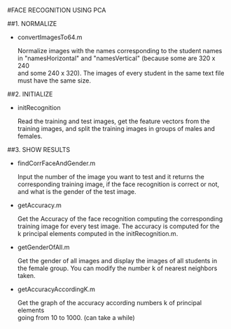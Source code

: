 #FACE RECOGNITION USING PCA

	
##1. NORMALIZE							
*	convertImagesTo64.m					
								
	Normalize images with the names corresponding to the student names	
	in "namesHorizontal" and "namesVertical" (because some are 320 x 240 	
	and some 240 x 320). The images of every student in the same text file	
	must have the same size.  					

##2. INITIALIZE
* 	initRecognition						
								
	Read the training and test images, get the feature vectors from the 	
	training images, and split the training images in groups of males and	
	females.							

##3. SHOW RESULTS
*	findCorrFaceAndGender.m					
								
	Input the number of the image you want to test and it returns the 	
	corresponding training image, if the face recognition is correct or not,	
	and what is the gender of the test image.				


*	getAccuracy.m						
								
	Get the Accuracy of the face recognition computing the corresponding	
	training image for every test image. The accuracy is computed for the 	
	k principal elements computed in the initRecognition.m.		


*	getGenderOfAll.m						
							
	Get the gender of all images and display the images of all students in 	
	the female group. You can modify the number k of nearest neighbors	
	taken.							


* 	getAccuracyAccordingK.m					
								
	Get the graph of  the accuracy according numbers k of principal elements	
	going from 10 to 1000. (can take a while)				

